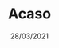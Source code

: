 ---
title: Acaso
date: 28/03/2021
categories: 
  - WordPress Themes
tags:
  - HTML
  - CSS
  - JavaScript
  - PHP
images: /assets/20220328172232-screencapture-acasoy-2022-03-28-17_22_01.jpg
logo: /assets/logo/acasoy.png
madefor: https://acasoy.com
---